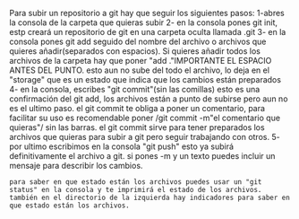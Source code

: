 Para subir un repositorio a git hay que seguir los siguientes pasos:
    1-abres la consola de la carpeta que quieras subir
    2- en la consola pones git init, estp creará un repositorio de git en una carpeta oculta llamada .git
    3- en la consola pones git add seguido del nombre del archivo o archivos que quieres añadir(separados con espacios). Si quieres añadir todos los archivos de la carpeta hay que poner "add ."IMPORTANTE EL ESPACIO ANTES DEL PUNTO. esto aun no sube del todo el archivo, lo deja en el "storage" que es un estado que indica que los cambios están preparados
    4- en la consola, escribes "git commit"(sin las comillas) esto es una confirmación del git add, los archivos están a punto de subirse pero aun no es el ultimo paso. el git commit te obliga a poner un comentario, para facilitar su uso es recomendable poner /git commit -m"el comentario que quieras"/ sin las barras. el git commit sirve para tener preparados los archivos que quieras para subir a git pero seguir trabajando con otros.
    5- por ultimo escribimos en la consola "git push" esto ya subirá definitivamente el archivo a git. si pones -m y un texto puedes incluir un mensaje para describir los cambios.

    para saber en que estado están los archivos puedes usar un "git status" en la consola y te imprimirá el estado de los archivos.
    también en el directorio de la izquierda hay indicadores para saber en que estado están los archivos.
    